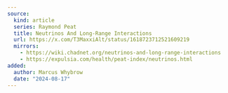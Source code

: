 ```yaml
---
source:
  kind: article
  series: Raymond Peat
  title: Neutrinos And Long-Range Interactions
  url: https://x.com/T3MaxxiAlt/status/1618723712521609219
  mirrors:
    - https://wiki.chadnet.org/neutrinos-and-long-range-interactions
    - https://expulsia.com/health/peat-index/neutrinos.html
added:
  author: Marcus Whybrow
  date: "2024-08-17"
---
```


